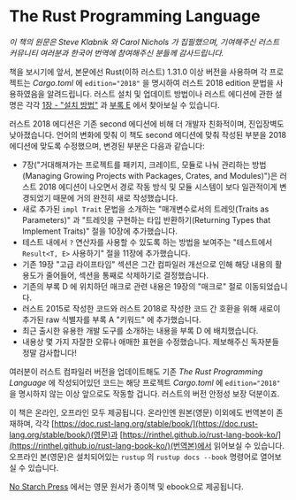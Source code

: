 # The Rust Programming Language

*이 책의 원문은 Steve Klabnik 와 Carol Nichols 가 집필했으며, 기여해주신 러스트 커뮤니티 여러분과 한국어 번역에 참여해주신 분들께 감사드립니다.*

책을 보시기에 앞서, 본문에선 Rust(이하 러스트) 1.31.0 이상 버전을
사용하며 각 프로젝트는 *Cargo.toml* 에 `edition="2018"` 을 명시하여
러스트 2018 edition 문법을 사용하였음을 알려드립니다.
러스트 설치 및 업데이트 방법이나 러스트 에디션에 관한 설명은
각각 [1장 - "설치 방법"][install]<!-- ignore --> 과
[부록 E][editions]<!-- ignore --> 에서 찾아보실 수 있습니다.

러스트 2018 에디션은 기존 second 에디션에 비해 더 개발자 친화적이며,
진입장벽도 낮아졌습니다. 언어의 변화에 맞춰 이 책도 second 에디션에 맞춰
작성된 부분을 2018 에디션에 맞도록 수정했으며, 변경된 부분은 다음과 같습니다:

- 7장("거대해져가는 프로젝트를 패키지, 크레이트, 모듈로 나눠 관리하는 방법(Managing Growing Projects with Packages, Crates, and Modules)")은
  러스트 2018 에디션이 나오면서 경로 작동 방식 및 모듈 시스템이 보다
  일관적이게 변경되었기 때문에 거의 완전히 새로 작성했습니다.
- 새로 추가된 `impl Trait` 문법을 소개하는 "매개변수로서의 트레잇(Traits as Parameters)" 과
  "트레잇을 구현하는 타입 반환하기(Returning Types that Implement Traits)" 절을 10장에 추가했습니다.
- 테스트 내에서 `?` 연산자를 사용할 수 있도록 하는 방법을
  보여주는 "테스트에서 `Result<T, E>` 사용하기" 절을 11장에 추가했습니다.
- 기존 19장 "고급 라이프타임" 섹션은 그간 컴파일러 개선으로 인해
  해당 내용의 활용도가 줄어들어, 섹션을 통째로 삭제하기로 결정했습니다.
- 기존의 부록 D 에 위치하던 매크로 관련 내용은
  19장의 "매크로" 절로 이동되었습니다.
- 러스트 2015로 작성한 코드와 러스트 2018로 작성한 코드 간 호환을
  위해 새로이 추가된 raw 식별자를 부록 A "키워드" 에 추가했습니다.
- 최근 출시한 유용한 개발 도구를 소개하는
  내용을 부록 D 에 배치했습니다.
- 내용상 몇 가지 자잘한 오류나 애매한 표현을 수정했습니다.
  제보해주신 독자분들 정말 감사합니다!

여러분이 러스트 컴파일러 버전을 업데이트해도
기존 *The Rust Programming Language* 에 작성되어있던 코드는
해당 프로젝트 *Cargo.toml* 에 `edition="2018"` 을 명시하지
않는 이상 앞으로도 작동할 겁니다. 러스트의 버전 안정성 보장 덕분이죠.

이 책은 온라인, 오프라인 모두 제공됩니다.
온라인엔 원본(영문) 이외에도 번역본이 존재하며, 각각 [https://doc.rust-lang.org/stable/book/](https://doc.rust-lang.org/stable/book/)(영문)과
[https://rinthel.github.io/rust-lang-book-ko/](https://rinthel.github.io/rust-lang-book-ko/)(번역본)에서 읽어보실 수 있습니다.
오프라인 본(영문)은 설치되어있는 `rustup` 의 `rustup docs --book` 명령어로 열어보실 수 있습니다.

[No Starch Press][nsprust] 에서는 영문 원서가
종이책 및 ebook으로 제공됩니다.

[install]: ch01-01-installation.html
[editions]: appendix-05-editions.html
[nsprust]: https://nostarch.com/rust

